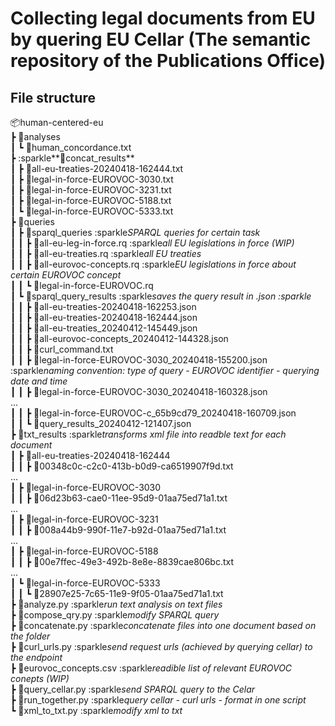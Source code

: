 # Collecting legal documents from EU by quering EU Cellar (The semantic repository of the Publications Office)  
## File structure
📦human-centered-eu   
 ┣ 📂analyses  
 ┃ ┗ 📜human_concordance.txt   
 ┣ :sparkle**📂concat_results**  
 ┃ ┣ 📜all-eu-treaties-20240418-162444.txt   
 ┃ ┣ 📜legal-in-force-EUROVOC-3030.txt  
 ┃ ┣ 📜legal-in-force-EUROVOC-3231.txt  
 ┃ ┣ 📜legal-in-force-EUROVOC-5188.txt  
 ┃ ┗ 📜legal-in-force-EUROVOC-5333.txt  
 ┣ 📂queries  
 ┃ ┣ 📂sparql_queries :sparkle*SPARQL queries for certain task*  
 ┃ ┃ ┣ 📜all-eu-leg-in-force.rq :sparkle*all EU legislations in force (WIP)*  
 ┃ ┃ ┣ 📜all-eu-treaties.rq :sparkle*all EU treaties*  
 ┃ ┃ ┣ 📜all-eurovoc-concepts.rq :sparkle*EU legislations in force about certain EUROVOC concept*  
 ┃ ┃ ┗ 📜legal-in-force-EUROVOC.rq  
 ┃ ┗ 📂sparql_query_results :sparkle*saves the query result in .json :sparkle*  
 ┃ ┃ ┣ 📜all-eu-treaties-20240418-162253.json  
 ┃ ┃ ┣ 📜all-eu-treaties-20240418-162444.json  
 ┃ ┃ ┣ 📜all-eu-treaties_20240412-145449.json  
 ┃ ┃ ┣ 📜all-eurovoc-concepts_20240412-144328.json  
 ┃ ┃ ┣ 📜curl_command.txt  
 ┃ ┃ ┣ 📜legal-in-force-EUROVOC-3030_20240418-155200.json :sparkle*naming convention: type of query - EUROVOC identifier - querying date and time*  
 ┃ ┃ ┣ 📜legal-in-force-EUROVOC-3030_20240418-160328.json  
 ...  
 ┃ ┃ ┣ 📜legal-in-force-EUROVOC-c_65b9cd79_20240418-160709.json  
 ┃ ┃ ┗ 📜query_results_20240412-121407.json  
 ┣ 📂txt_results :sparkle*transforms xml file into readble text for each document*  
 ┃ ┣ 📂all-eu-treaties-20240418-162444  
 ┃ ┃ ┣ 📜00348c0c-c2c0-413b-b0d9-ca6519907f9d.txt  
...  
 ┃ ┣ 📂legal-in-force-EUROVOC-3030  
 ┃ ┃ ┣ 📜06d23b63-cae0-11ee-95d9-01aa75ed71a1.txt  
 ...  
 ┃ ┣ 📂legal-in-force-EUROVOC-3231  
 ┃ ┃ ┣ 📜008a44b9-990f-11e7-b92d-01aa75ed71a1.txt  
...  
 ┃ ┣ 📂legal-in-force-EUROVOC-5188  
 ┃ ┃ ┣ 📜00e7ffec-49e3-492b-8e8e-8839cae806bc.txt  
...  
 ┃ ┗ 📂legal-in-force-EUROVOC-5333  
 ┃ ┃ ┗ 📜28907e25-7c65-11e9-9f05-01aa75ed71a1.txt  
 ┣ 📜analyze.py :sparkle*run text analysis on text files*  
 ┣ 📜compose_qry.py :sparkle*modify SPARQL query*  
 ┣ 📜concatenate.py :sparkle*concatenate files into one document based on the folder*  
 ┣ 📜curl_urls.py :sparkle*send request urls (achieved by querying cellar) to the endpoint*  
 ┣ 📜eurovoc_concepts.csv :sparkle*readible list of relevant EUROVOC conepts (WIP)*  
 ┣ 📜query_cellar.py :sparkle*send SPARQL query to the Celar*  
 ┣ 📜run_together.py :sparkle*query cellar - curl urls - format in one script*  
 ┗ 📜xml_to_txt.py :sparkle*modify xml to txt*  
